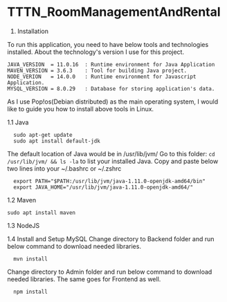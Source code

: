 # TTTN_RoomManagementAndRental


1. Installation

To run this application, you need to have below tools and technologies installed.
About the technology's version I use for this project.

```
JAVA_VERSION  = 11.0.16  : Runtime environment for Java Application
MAVEN_VERSION = 3.6.3    : Tool for building Java project.
NODE_VERION   = 14.0.0   : Runtime environment for Javascript Application.
MYSQL_VERSION = 8.0.29   : Database for storing application's data.
```

As I use Pop!os(Debian distributed) as the main operating system, I would like to guide you how to install above tools in Linux.

1.1 Java
```
  sudo apt-get update
  sudo apt install default-jdk
```

The default location of Java would be in /usr/lib/jvm/
Go to this folder:  ```cd /usr/lib/jvm/ && ls -la``` to list your installed Java.
Copy and paste below two lines into your ~/.bashrc or ~/.zshrc

```
  export PATH="$PATH:/usr/lib/jvm/java-1.11.0-openjdk-amd64/bin"
  export JAVA_HOME="/usr/lib/jvm/java-1.11.0-openjdk-amd64/"
```
1.2 Maven
```
sudo apt install maven
```

1.3 NodeJS


1.4 Install and Setup MySQL
Change directory to Backend folder and run below command to download needed libraries.
```
  mvn install
```

Change directory to Admin folder and run below command to download needed libraries. The same goes for Frontend as well.
```
  npm install 
```

